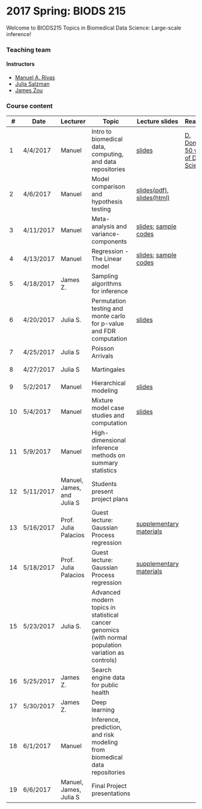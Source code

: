 # 2017 Spring: BIODS 215

Welcome to BIODS215 Topics in Biomedical Data Science: Large-scale inference!



### Teaching team

#### Instructors

- [Manuel A. Rivas](<mailto:mrivas@stanford.edu>)
- [Julia Salzman](<mailto:horence@stanford.edu>)
- [James Zou](<mailto:jamesz@stanford.edu>)


### Course content

| #  | Date      | Lecturer                   | Topic                                                                                                | Lecture slides                                                                                                                                                                                                                                                                                                        | Readings                                                                                                                                     | Assignments                                                                                                                |
|----|-----------|----------------------------|------------------------------------------------------------------------------------------------------|-----------------------------------------------------------------------------------------------------------------------------------------------------------------------------------------------------------------------------------------------------------------------------------------------------------------------|----------------------------------------------------------------------------------------------------------------------------------------------|----------------------------------------------------------------------------------------------------------------------------|
| 1  | 4/4/2017  | Manuel                     | Intro to biomedical data, computing, and data repositories                                           | [slides](https://github.com/biods215/biods215.github.io/blob/master/lecture_material/Introduction/2017/Rivas_BIODS215_2017_Lecture1.pdf)                                                                                                                                                                              | [D. Donoho. 50 years of Data Science](https://github.com/biods215/biods215.github.io/blob/master/readings/50YearsDataScience_Donoho2015.pdf) |                                                                                                                            |
| 2  | 4/6/2017  | Manuel                     | Model comparison and hypothesis testing                                                              | [slides(pdf)](https://github.com/biods215/biods215.github.io/blob/master/lecture_material/ModelComparison/2017/BIODS215_ModelComparison%20slides.pdf), [slides(html)](https://github.com/biods215/biods215.github.io/blob/master/lecture_material/ModelComparison/2017/BIODS215_ModelComparison.slides.html)          |                                                                                                                                              |                                                                                                                            |
| 3  | 4/11/2017 | Manuel                     | Meta-analysis and variance-components                                                                | [slides](https://github.com/biods215/biods215.github.io/blob/master/lecture_material/MetaAnalysisAndVarianceComponents/2017/BIODS215_LectureIII_metaanalysis_variancecomponents.slides.html); [sample codes](https://github.com/biods215/biods215.github.io/tree/master/codes/MetaAnalysisAndVarianceComponents/2017) |                                                                                                                                              |                                                                                                                            |
| 4  | 4/13/2017 | Manuel                     | Regression - The Linear model                                                                        | [slides](https://github.com/biods215/biods215.github.io/blob/master/lecture_material/LinearModels/2017/BIODS215_LectureIV_linearmodel.slides.html); [sample codes](https://github.com/biods215/biods215.github.io/blob/master/codes/LinearModels/2017/BIODS215_LectureIV_linearmodel.ipynb)                           |                                                                                                                                              |                                                                                                                            |
| 5  | 4/18/2017 | James Z.                   | Sampling algorithms for inference                                                                    |                                                                                                                                                                                                                                                                                                                       |                                                                                                                                              |                                                                                                                            |
| 6  | 4/20/2017 | Julia S.                   | Permutation testing and monte carlo for p-value and FDR computation                                  | [slides](https://github.com/biods215/biods215.github.io/blob/master/lecture_material/RNABiology/2017/BIODS215_JuliaSalzman.pdf)                                                                                                                                                                                       |                                                                                                                                              |                                                                                                                            |
| 7  | 4/25/2017 | Julia S                    | Poisson Arrivals                                                                                     |                                                                                                                                                                                                                                                                                                                       |                                                                                                                                              |                                                                                                                            |
| 8  | 4/27/2017 | Julia S                    | Martingales                                                                                          |                                                                                                                                                                                                                                                                                                                       |                                                                                                                                              | [HW1](https://github.com/biods215/biods215.github.io/blob/master/problem_sets/2017/BIODS215_ProblemSet1.pdf) due 5/9/2017  |
| 9  | 5/2/2017  | Manuel                     | Hierarchical modeling                                                                                | [slides](https://github.com/biods215/biods215.github.io/blob/master/lecture_material/HierarchicalModels/2017/BIODS215_LectureIX_hierarchicalmodeling.slides.html)                                                                                                                                                     |                                                                                                                                              |                                                                                                                            |
| 10 | 5/4/2017  | Manuel                     | Mixture model case studies and computation                                                           | [slides](https://github.com/biods215/biods215.github.io/blob/master/lecture_material/MixtureModels/2017/BIODS215_LectureX_mixturemodels.slides.html)                                                                                                                                                                  |                                                                                                                                              |                                                                                                                            |
| 11 | 5/9/2017  | Manuel                     | High-dimensional inference methods on summary statistics                                             |                                                                                                                                                                                                                                                                                                                       |                                                                                                                                              |                                                                                                                            |
| 12 | 5/11/2017 | Manuel, James, and Julia S | Students present project plans                                                                       |                                                                                                                                                                                                                                                                                                                       |                                                                                                                                              |                                                                                                                            |
| 13 | 5/16/2017 | Prof. Julia Palacios       | Guest lecture: Gaussian Process regression                                                           | [supplementary materials](https://github.com/biods215/biods215.github.io/blob/master/lecture_material/GaussianProcess/2017/GP_Practice.pdf)                                                                                                                                                                           |                                                                                                                                              |                                                                                                                            |
| 14 | 5/18/2017 | Prof. Julia Palacios       | Guest lecture: Gaussian Process regression                                                           | [supplementary materials](https://github.com/biods215/biods215.github.io/blob/master/lecture_material/DirichletProcess/2017/DP_Practice.pdf)                                                                                                                                                                          |                                                                                                                                              | [HW2](https://github.com/biods215/biods215.github.io/blob/master/problem_sets/2017/BIODS215_ProblemSet2.pdf) due 5/29/2017 |
| 15 | 5/23/2017 | Julia S.                   | Advanced modern topics in statistical cancer genomics (with normal population variation as controls) |                                                                                                                                                                                                                                                                                                                       |                                                                                                                                              |                                                                                                                            |
| 16 | 5/25/2017 | James Z.                   | Search engine data for public health                                                                 |                                                                                                                                                                                                                                                                                                                       |                                                                                                                                              |                                                                                                                            |
| 17 | 5/30/2017 | James Z.                   | Deep learning                                                                                        |                                                                                                                                                                                                                                                                                                                       |                                                                                                                                              |                                                                                                                            |
| 18 | 6/1/2017  | Manuel                     | Inference, prediction, and risk modeling from biomedical data repositories                           |                                                                                                                                                                                                                                                                                                                       |                                                                                                                                              |                                                                                                                            |
| 19 | 6/6/2017  | Manuel, James, Julia S     | Final Project presentations                                                                          |                                                                                                                                                                                                                                                                                                                       |                                                                                                                                              |                                                                                                                            |
